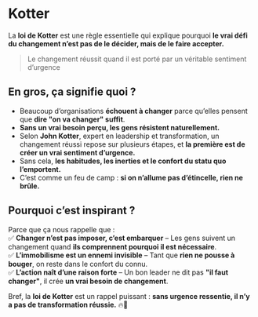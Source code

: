# Kotter

La **loi de Kotter** est une règle essentielle qui explique pourquoi **le vrai défi du changement n’est pas de le décider, mais de le faire accepter.**  

> Le changement réussit quand il est porté par un véritable sentiment d’urgence

## En gros, ça signifie quoi ?

- Beaucoup d’organisations **échouent à changer** parce qu’elles pensent que **dire "on va changer" suffit**.  
- **Sans un vrai besoin perçu, les gens résistent naturellement.**  
- Selon **John Kotter**, expert en leadership et transformation, un changement réussi repose sur plusieurs étapes, et **la première est de créer un vrai sentiment d’urgence.**  
- Sans cela, **les habitudes, les inerties et le confort du statu quo l’emportent.**  
- C’est comme un feu de camp : **si on n’allume pas d’étincelle, rien ne brûle.**  

## Pourquoi c’est inspirant ?

Parce que ça nous rappelle que :  
✅ **Changer n’est pas imposer, c’est embarquer** – Les gens suivent un changement quand **ils comprennent pourquoi il est nécessaire**.  
✅ **L’immobilisme est un ennemi invisible** – Tant que **rien ne pousse à bouger**, on reste dans le confort du connu.  
✅ **L’action naît d’une raison forte** – Un bon leader ne dit pas **"il faut changer"**, il crée **un vrai besoin de changement**.  

Bref, la **loi de Kotter** est un rappel puissant : **sans urgence ressentie, il n’y a pas de transformation réussie.** 🔥🚀
